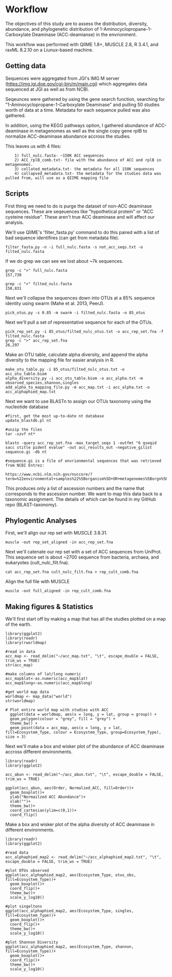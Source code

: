 # Workflow

The objectives of this study are to assess the distribution, diversity, abundance, and phylogenetic distribution of 1-Aminocyclopropane-1-Carboxylate Deaminase (ACC-deamianse) in the envrionment. 

This workflow was performed with QIIME 1.8+, MUSCLE 2.8, R 3.4.1, and raxML 8.2.10 on a Liunux-based machine.

## Getting data

Sequences were aggregated from JGI's IMG M server (https://img.jgi.doe.gov/cgi-bin/m/main.cgi) which aggregates data sequenced at JGI as well as from NCBI.

Seqeunces were gathered by using the gene search function, searching for "1-Aminocyclopropane-1-Carboxylate Deaminase" and pulling 50 studies worth of data at a time. Metadata for each sequence pulled was also gathered.

In addition, using the KEGG pathways option, I gathered abundance of ACC-deaminase in metagenomes as well as the single copy gene rplB to normalize ACC-deaminase abundance accross the studies. 

This leaves us with 4 files:

        1) full_nulc.fasta- ~150K ACC sequences
        2) ACC_rplB_comb.txt- file with the abundance of ACC and rplB in metagenomes.
        3) collated_metadata.txt- the metadata for all 150K sequences
        4) collapsed_metadata.txt- the metadata for the studies data was pulled from, will use as a QIIME mapping file

## Scripts

First thing we need to do is purge the dataset of non-ACC deaminase sequences. These are seqeuences like "hypothetical protein" or "ACC cysteine residue". These aren't true ACC deaminase and will affect our analysis. 

We'll use QIIME's 'filter_fasta.py' command to do this paired with a list of bad sequence identifires (can get from metadata file).

```
filter_fasta.py -n -i full_nulc.fasta -s not_acc_seqs.txt -o filted_nulc.fasta
```

If we do grep we can see we lost about ~7k sequences.

```
grep -c ">" full_nulc.fasta
157,730

grep -c ">" filted_nulc.fasta
150,831
```
Next we'll collapse the sequences down into OTUs at a 85% sequence identity using swarm (Mahe et al. 2013, PeerJ).
```
pick_otus.py -s 0.85 -m swarm -i filted_nulc.fasta -o 85_otus
```

Next we'll pull a set of representative sequence for each of the OTUs.
```
pick_rep_set.py -i 85_otus/filted_nulc_otus.txt -o acc_rep_set.fna -f filted_nulc.fasta
grep -c ">" acc_rep_set.fna
26,297
```

Make an OTU table, calculate alpha diversity, and append the alpha diversity to the mapping file for easier analysis in R. 
```
make_otu_table.py -i 85_otus/filted_nulc_otus.txt -o acc_otu_table.biom
alpha_diversity.py -i acc_otu_table.biom -o acc_alpha.txt -m observed_species,shannon,singles
add_alpha_to_mapping_file.py -m acc_map.txt -i acc_alpha.txt -o acc_alphaphied_map.txt
```

Next we want to use BLASTn to assign our OTUs taxonomy using the nucleotide database
```
#first, get the most up-to-date nt database
update_blastdb.pl nt

#unzip the files
tar -xzvf nt*

blastn -query acc_rep_set.fna -max_target_seqs 1 -outfmt "6 qseqid sacc stitle pident evalue" -out acc_results_out -negative_gilist sequence.gi -db nt

#sequence.gi is a file of envrionmental sequences that was retrieved from NCBI Entrez:

https://www.ncbi.nlm.nih.gov/nuccore/?term=%22environmental+samples%22%5Borganism%5D+OR+metagenomes%5Borgn%5D+OR+%22Unidentified%22+OR+%22clone%22
```
This produces only a list of ascession numbers and the name that corresponds to the ascession number. We want to map this data back to a taxonomic assignment. The details of which can be found in my GitHub repo (BLAST-taxonomy). 


## Phylogentic Analyses

First, we'll align our rep set with MUSCLE 3.8.31.

```
muscle -out rep_set_aligned -in acc_rep_set.fna
```

Next we'll catenate our rep set with a set of ACC sequences from UniProt. This sequence set is about ~2700 sequence from bacteria, archaea, and eukaryotes (cult_nulc_filt.fna).

```
cat acc_rep_set.fna cult_nulc_filt.fna > rep_cult_comb.fna
```

Align the full file with MUSCLE

```
muscle -out full_aligned -in rep_cult_comb.fna
```


## Making figures & Statistics

We'll first start off by making a map that has all the studies plotted on a map of the earth. 

```
library(ggplot2)
library(readr)
library(rworldmap)

#read in data
acc_map <- read_delim("~/acc_map.txt", "\t", escape_double = FALSE, trim_ws = TRUE)
str(acc_map)

#make columns of lat/long numeric
acc_map$lat<-as.numeric(acc_map$lat)
acc_map$long<-as.numeric(acc_map$long)

#get world map data
worldmap <- map_data("world")
str(worldmap)

# Plot entire world map with studies with ACC
  ggplot(data = worldmap, aes(x = long, y = lat, group = group)) +
  geom_polygon(colour = "grey", fill = "grey") +
  theme_bw() +
  geom_point(data = acc_map, aes(x = long, y = lat, fill=Ecosystem_Type, colour = Ecosystem_Type, group=Ecosystem_Type), size = 3)
```

Next we'll make a box and wisker plot of the abundance of ACC deaminase accross different environments.

```
library(readr)
library(ggplot2)

acc_abun <- read_delim("~/acc_abun.txt", "\t", escape_double = FALSE, trim_ws = TRUE)

ggplot(acc_abun, aes(Order, Normalied_ACC, fill=Order))+
  geom_boxplot()+
  ylab("Normailzed ACC Abundance")+
  xlab("")+
  theme_bw()+
  coord_cartesian(ylim=c(0,1))+
  coord_flip()
```

Make a box and wisker plot of the alpha diversity of ACC deaminase in different environments.

```
library(readr)
library(ggplot2)

#read data
acc_alphaphied_map2 <- read_delim("~/acc_alphaphied_map2.txt", "\t", escape_double = FALSE, trim_ws = TRUE)

#plot OTUs observed
ggplot(acc_alphaphied_map2, aes(Ecosystem_Type, otus_obs, fill=Ecosystem_Type))+
  geom_boxplot()+
  coord_flip()+
  theme_bw()+
  scale_y_log10()

#plot singeltons
ggplot(acc_alphaphied_map2, aes(Ecosystem_Type, singles, fill=Ecosystem_Type))+
  geom_boxplot()+
  coord_flip()+
  theme_bw()+
  scale_y_log10()

#plot Shannon Diversity
ggplot(acc_alphaphied_map2, aes(Ecosystem_Type, shannon, fill=Ecosystem_Type))+
  geom_boxplot()+
  coord_flip()+
  theme_bw()+
  scale_y_log10()
```
